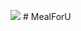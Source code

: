 ![](https://github.com/ttom1224/mealforU/blob/master/graguate/app/src/main/res/drawable/mealforu_opt.jpg)   # MealForU
